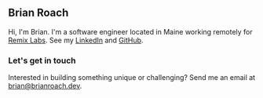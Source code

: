 ## Brian Roach
Hi, I'm Brian. I'm a software engineer located in Maine working remotely for [Remix Labs](https://remixlabs.com). See my [LinkedIn](http://www.linkedin.com/in/brian-m-roach/) and [GitHub](https://github.com/bmroach).

### Let's get in touch
Interested in building something unique or challenging? Send me an email at <brian@brianroach.dev>.
